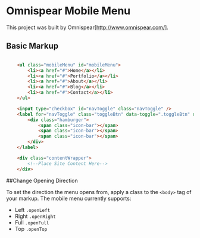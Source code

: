 # Omnispear Mobile Menu

This project was built by Omnispear[http://www.omnispear.com/].

## Basic Markup

```html

    <ul class="mobileMenu" id="mobileMenu">
    	<li><a href="#">Home</a></li>
    	<li><a href="#">Portfolio</a></li>
    	<li><a href="#">About</a></li>
    	<li><a href="#">Blog</a></li>
    	<li><a href="#">Contact</a></li>
    </ul>

    <input type="checkbox" id="navToggle" class="navToggle" />
    <label for="navToggle" class="toggleBtn" data-toggle=".toggleBtn" data-menu=".contentWrapper">
	    <div class="hamburger">
            <span class="icon-bar"></span>
            <span class="icon-bar"></span>
            <span class="icon-bar"></span>
        </div>
    </label>

    <div class="contentWrapper">
        <!--Place Site Content Here-->
    </div>
```

##Change Opening Direction

To set the direction the menu opens from, apply a class to the `<body>` tag of your markup. The mobile menu currently supports:

* Left `.openLeft`
* Right `.openRight`
* Full `.openFull`
* Top  `.openTop` 